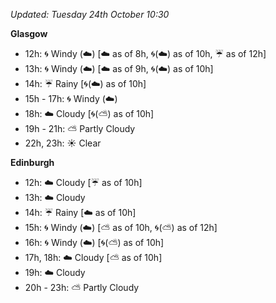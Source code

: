 *Updated: Tuesday 24th October 10:30*

**Glasgow**

* 12h: :cyclone: Windy (:cloud:) [:cloud: as of 8h, :cyclone:(:cloud:) as of 10h, :umbrella: as of 12h]
* 13h: :cyclone: Windy (:cloud:) [:cloud: as of 9h, :cyclone:(:cloud:) as of 10h]
* 14h: :umbrella: Rainy [:cyclone:(:cloud:) as of 10h]
* 15h - 17h: :cyclone: Windy (:cloud:)
* 18h: :cloud: Cloudy [:cyclone:(:partly_sunny:) as of 10h]
* 19h - 21h: :partly_sunny: Partly Cloudy
* 22h, 23h: :sunny: Clear

**Edinburgh**

* 12h: :cloud: Cloudy [:umbrella: as of 10h]
* 13h: :cloud: Cloudy
* 14h: :umbrella: Rainy [:cloud: as of 10h]
* 15h: :cyclone: Windy (:cloud:) [:partly_sunny: as of 10h, :cyclone:(:partly_sunny:) as of 12h]
* 16h: :cyclone: Windy (:cloud:) [:cyclone:(:partly_sunny:) as of 10h]
* 17h, 18h: :cloud: Cloudy [:partly_sunny: as of 10h]
* 19h: :cloud: Cloudy
* 20h - 23h: :partly_sunny: Partly Cloudy
